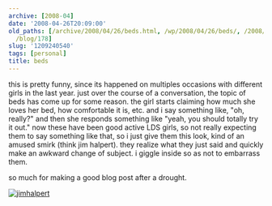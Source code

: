 ```yaml
---
archive: [2008-04]
date: '2008-04-26T20:09:00'
old_paths: [/archive/2008/04/26/beds.html, /wp/2008/04/26/beds/, /2008/04/26/beds/,
  /blog/178]
slug: '1209240540'
tags: [personal]
title: beds
---
```


this is pretty funny, since its happened on multiples occasions with
different girls in the last year. just over the course of a conversation,
the topic of beds has come up for some reason. the girl starts claiming
how much she loves her bed, how comfortable it is, etc. and i say
something like, "oh, really?" and then she responds something like "yeah,
you should totally try it out." now these have been good active LDS girls,
so not really expecting them to say something like that, so i just give
them this look, kind of an amused smirk (think jim halpert). they realize
what they just said and quickly make an awkward change of subject.
i giggle inside so as not to embarrass them.

so much for making a good blog post after a drought.

[![jimhalpert][1]][2]

[1]: http://farm3.static.flickr.com/2775/4082386824_e3b7f62673_o.jpg
[2]: http://www.flickr.com/photos/rjbismark90/4082386824/ (jimhalpert by ryanallanjohnson, on Flickr)


